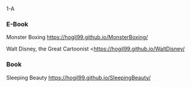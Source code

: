 
1-A
### E-Book
Monster Boxing <https://hogil99.github.io/MonsterBoxing/>

Walt Disney, the Great Cartoonist <https://hogil99.github.io/WaltDisney/

### Book
Sleeping Beauty <https://hogil99.github.io/SleepingBeauty/>
